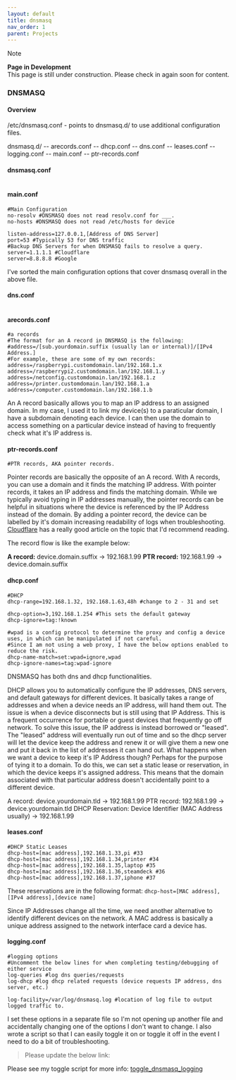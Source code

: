 ```yaml
---
layout: default
title: dnsmasq
nav_order: 1
parent: Projects
---
```


> [!NOTE]
> **Page in Development**  
> This page is still under construction.
> Please check in again soon for content.

### DNSMASQ

#### Overview


/etc/dnsmasq.conf - points to dnsmasq.d/ to use additional configuration files.

dnsmasq.d/
-- arecords.conf
-- dhcp.conf
-- dns.conf
-- leases.conf
-- logging.conf
-- main.conf
-- ptr-records.conf


#### dnsmasq.conf
```

```


#### main.conf
```
#Main Configuration
no-resolv #DNSMASQ does not read resolv.conf for ___.
no-hosts #DNSMASQ does not read /etc/hosts for device

listen-address=127.0.0.1,[Address of DNS Server]
port=53 #Typically 53 for DNS traffic
#Backup DNS Servers for when DNSMASQ fails to resolve a query.
server=1.1.1.1 #Cloudflare
server=8.8.8.8 #Google
```

I've sorted the main configuration options that cover dnsmasq overall in the above file. 


#### dns.conf
```

```

#### arecords.conf
```
#a records
#The format for an A record in DNSMASQ is the following:
#address=/[sub.yourdomain.suffix (usually lan or internal)]/[IPv4 Address.]
#For example, these are some of my own records:
address=/raspberrypi.customdomain.lan/192.168.1.x
address=/raspberrypi2.customdomain.lan/192.168.1.y
address=/netconfig.customdomain.lan/192.168.1.z
address=/printer.customdomain.lan/192.168.1.a
address=/computer.customdomain.lan/192.168.1.b
```

An A record basically allows you to map an IP address to an assigned domain. In my case, I used it to link my device(s) to a paraticular domain, I have a subdomain denoting each device. I can then use the domain to access something on a particular device instead of having to frequently check what it's IP address is.

#### ptr-records.conf
```
#PTR records, AKA pointer records.

```

Pointer records are basically the opposite of an A record. With A records, you can use a domain and it finds the matching IP address. With pointer records, it takes an IP address and finds the matching domain. While we typically avoid typing in IP addresses manually, the pointer records can be helpful in situations where the device is referenced by the IP Address instead of the domain. By adding a pointer record, the device can be labelled by it's domain increasing readability of logs when troubleshooting. [Cloudflare](https://www.cloudflare.com/learning/dns/dns-records/dns-ptr-record/) has a really good  article on the topic that I'd recommend reading.

The record flow is like the example below:

**A record:**   device.domain.suffix -> 192.168.1.99
**PTR record:** 192.168.1.99 -> device.domain.suffix

#### dhcp.conf
```
#DHCP
dhcp-range=192.168.1.32, 192.168.1.63,48h #change to 2 - 31 and set

dhcp-option=3,192.168.1.254 #This sets the default gateway
dhcp-ignore=tag:!known

#wpad is a config protocol to determine the proxy and config a device uses, in which can be manipulated if not careful.
#Since I am not using a web proxy, I have the below options enabled to reduce the risk.
dhcp-name-match=set:wpad=ignore,wpad
dhcp-ignore-names=tag:wpad-ignore
```

DNSMASQ has both dns and dhcp functionalities.

DHCP allows you to automatically configure the IP addresses, DNS servers, and default gateways for different devices.
It basically takes a range of addresses and when a device needs an IP address, will hand them out. The issue is when a device disconnects but is still using that IP Address. This is a frequent occurrence for portable or guest devices that frequently go off network. To solve this issue, the IP address is instead borrowed or "leased". The "leased" address will eventually run out of time and so the dhcp server will let the device keep the address and renew it or will give them a new one and put it back in the list of addresses it can hand out. What happens when we want a device to keep it's IP Address though? Perhaps for the purpose of tying it to a domain. To do this, we can set a static lease or reservation, in which the device keeps it's assigned address. This means that the domain associated with that particular address doesn't accidentally point to a different device.

A record: device.yourdomain.tld -> 192.168.1.99
PTR record: 192.168.1.99 -> device.yourdomain.tld
DHCP Reservation: Device Identifier (MAC Address usually) -> 192.168.1.99

#### leases.conf
```
#DHCP Static Leases
dhcp-host=[mac address],192.168.1.33,pi #33
dhcp-host=[mac address],192.168.1.34,printer #34
dhcp-host=[mac address],192.168.1.35,laptop #35
dhcp-host=[mac address],192.168.1.36,steamdeck #36
dhcp-host=[mac address],192.168.1.37,iphone #37
```

These reservations are in the following format:
`dhcp-host=[MAC address],[IPv4 address],[device name]`

Since IP Addresses change all the time, we need another alternative to identify different devices on the network. A MAC address is basically a unique address assigned to the network interface card a device has.

#### logging.conf
```
#logging options
#Uncomment the below lines for when completing testing/debugging of either service
log-queries #log dns queries/requests
log-dhcp #log dhcp related requests (device requests IP address, dns server, etc.)

log-facility=/var/log/dnsmasq.log #location of log file to output logged traffic to.
```

I set these options in a separate file so I'm not opening up another file and accidentally changing one of the options I don't want to change. I also wrote a script so that I can easily toggle it on or toggle it off in the event I need to do a bit of troubleshooting.

>Please update the below link:


Please see my toggle script for more info: [toggle_dnsmasq_logging](https://github.com/Smyles1105/scripts/blob/main/toggle_dnsmasq_logging.sh)
